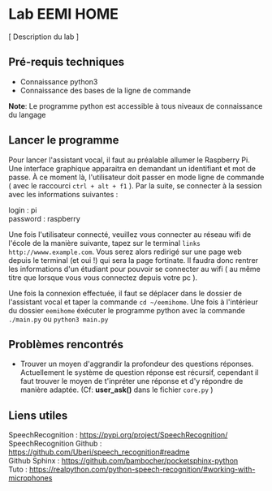 # Lab EEMI HOME

[ Description du lab ]

## Pré-requis techniques

* Connaissance python3
* Connaissance des bases de la ligne de commande

__Note__: Le programme python est accessible à tous niveaux de connaissance du langage

## Lancer le programme

Pour lancer l'assistant vocal, il faut au préalable allumer le Raspberry Pi. Une interface graphique apparaitra en demandant un identifiant et mot de passe. À ce moment là, l'utilisateur doit passer en mode ligne de commande ( avec le raccourci `ctrl + alt + f1` ). Par la suite, se connecter à la session avec les informations suivantes :

login : pi   
password : raspberry

Une fois l'utilisateur connecté, veuillez vous connecter au réseau wifi de l'école de la manière suivante, tapez sur le terminal `links http://wwww.example.com`. Vous serez alors redirigé sur une page web depuis le terminal (et oui !) qui sera la page fortinate. Il faudra donc rentrer les informations d'un étudiant pour pouvoir se connecter au wifi ( au même titre que lorsque vous vous connectez depuis votre pc ).

Une fois la connexion effectuée, il faut se déplacer dans le dossier de l'assistant vocal et taper la commande `cd ~/eemihome`. Une fois à l'intérieur du dossier `eemihome` éxécuter le programme python avec la commande `./main.py` ou `python3 main.py`


## Problèmes rencontrés

* Trouver un moyen d'aggrandir la profondeur des questions réponses. Actuellement le système de question réponse est récursif, cependant il faut trouver le moyen de t'inpréter une réponse et d'y répondre de manière adaptée. (Cf: __user_ask()__ dans le fichier `core.py` )


## Liens utiles

SpeechRecognition : https://pypi.org/project/SpeechRecognition/  
SpeechRecognition Github : https://github.com/Uberi/speech_recognition#readme  
Github Sphinx : https://github.com/bambocher/pocketsphinx-python  
Tuto : https://realpython.com/python-speech-recognition/#working-with-microphones
